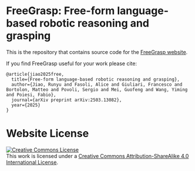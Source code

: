 # FreeGrasp: Free-form language-based robotic reasoning and grasping

This is the repository that contains source code for the [FreeGrasp website](https://tev-fbk.github.io/FreeGrasp/).

If you find FreeGrasp useful for your work please cite:
```
@article{jiao2025free,
  title={Free-form language-based robotic reasoning and grasping},
  author={Jiao, Runyu and Fasoli, Alice and Giuliari, Francesco and Bortolon, Matteo and Povoli, Sergio and Mei, Guofeng and Wang, Yiming and Poiesi, Fabio},
  journal={arXiv preprint arXiv:2503.13082},
  year={2025}
}
```

# Website License
<a rel="license" href="http://creativecommons.org/licenses/by-sa/4.0/"><img alt="Creative Commons License" style="border-width:0" src="https://i.creativecommons.org/l/by-sa/4.0/88x31.png" /></a><br />This work is licensed under a <a rel="license" href="http://creativecommons.org/licenses/by-sa/4.0/">Creative Commons Attribution-ShareAlike 4.0 International License</a>.
